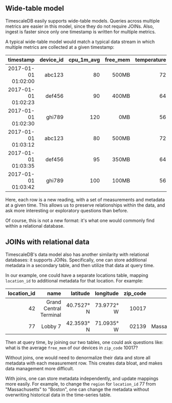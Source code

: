 ## Wide-table model

TimescaleDB easily supports wide-table models. Queries across multiple metrics are
easier in this model, since they do not require JOINs. Also, ingest is faster
since only one timestamp is written for multiple metrics.

A typical wide-table model would match
a typical data stream in which multiple metrics are collected at a given timestamp:

timestamp | device_id | cpu_1m_avg | free_mem | temperature | location_id | dev_type
---:|---:|---:|---:|---:|---:|---:
2017-01-01 01:02:00 | abc123 | 80 | 500MB | 72 | 42 | field
2017-01-01 01:02:23 | def456 | 90 | 400MB | 64 | 42 | roof
2017-01-01 01:02:30 | ghi789 | 120 | 0MB | 56 | 77 | roof
2017-01-01 01:03:12 | abc123 | 80 | 500MB | 72 | 42 | field
2017-01-01 01:03:35 | def456 | 95 | 350MB | 64 | 42 | roof
2017-01-01 01:03:42 | ghi789 | 100 | 100MB | 56 | 77 | roof

Here, each row is a new reading, with a set of measurements and metadata at a
given time. This allows us to preserve relationships within the data, and
ask more interesting or exploratory questions than before.

Of course, this is not a new format: it's what one would commonly find within
a relational database.

## JOINs with relational data

TimescaleDB's data model also has another similarity with relational
databases: it supports JOINs. Specifically, one can store additional
metadata in a secondary table, and then utilize that data at query time.

In our example, one could have a separate locations table,
mapping `location_id` to additional metadata for that location. For example:

location_id | name | latitude | longitude | zip_code | region
---:|---:|---:|---:|---:|---:
42 | Grand Central Terminal | 40.7527° N | 73.9772° W | 10017 | NYC
77 | Lobby 7 | 42.3593° N | 71.0935° W | 02139 | Massachusetts

Then at query time, by joining our two tables, one could ask questions
like: what is the average `free_mem` of our devices in `zip_code` 10017?

Without joins, one would need to denormalize their data and store
all metadata with each measurement row. This creates data bloat,
and makes data management more difficult.

With joins, one can store metadata independently, and update mappings more
easily. For example, to change the `region` for `location_id` 77 from
"Massachusetts" to "Boston", one can change the metadata without overwriting
historical data in the time-series table.
